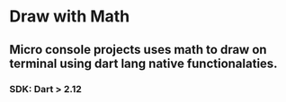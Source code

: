 # Draw with Math

## Micro console projects uses math to draw on terminal using dart lang native functionalaties.

### SDK: Dart > 2.12
